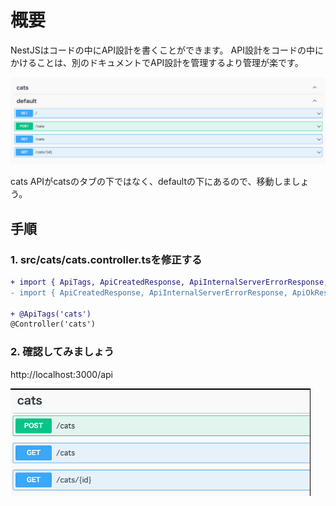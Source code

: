 # 概要
NestJSはコードの中にAPI設計を書くことができます。
API設計をコードの中にかけることは、別のドキュメントでAPI設計を管理するより管理が楽です。

![変更前](image/4-1.png)

cats APIがcatsのタブの下ではなく、defaultの下にあるので、移動しましょう。

## 手順

### 1. src/cats/cats.controller.tsを修正する
```diff
+ import { ApiTags, ApiCreatedResponse, ApiInternalServerErrorResponse, ApiOkResponse } from '@nestjs/swagger';
- import { ApiCreatedResponse, ApiInternalServerErrorResponse, ApiOkResponse } from '@nestjs/swagger';

+ @ApiTags('cats')
@Controller('cats')
```

### 2. 確認してみましょう
http://localhost:3000/api

![変更後](image/4-2.png)